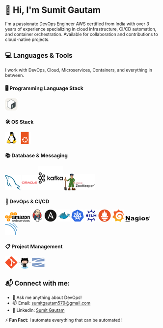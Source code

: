# 👋 Hi, I'm Sumit Gautam  

I'm a passionate DevOps Engineer AWS certified from India with over 3 years of experience specializing in cloud infrastructure, CI/CD automation, and container orchestration. Available for collaboration and contributions to cloud-native projects.

## 💻 Languages & Tools
I work with DevOps, Cloud, Microservices, Containers, and everything in between.

### 🖥️ Programming Language Stack
<img src="assets/bash.svg" alt="Linux"  title="BASH" width="40"/>

### 🛠️ OS Stack
<img src="assets/linux.svg" alt="Linux"  title="LINUX" width="40"/> <img src="assets/ubuntu.svg" alt="Ubuntu"  title="Ubuntu" width="40"/>

### 📚 Database & Messaging
<img src="assets/mysql.svg" alt="MySQL"  title='MySQL' width="50"/> <img src="assets/oracle.svg" alt="OracleDB" title='OracleDB' width="50"/> <img src="assets/kafka.svg" alt="Kafka" title='kafka' width="80"/> <img src="assets/apache-zookeeper.svg" alt="Zookeeper" title='zookeeper' width="100"/>

### 🔧 DevOps & CI/CD

<img src="assets/aws.svg" alt="AWS" title='AWS' width="80"/> <img src="assets/jenkins.svg" alt="Jenkins" title='JENKINS' width="40"/> <img src="assets/ansible.svg" alt="Ansible" title='Ansible' width="40"/>  <img src="assets/docker.svg" alt="Docker" title='Docker' width="40"/> <img src="assets/kubernetes.svg" alt="Kubernetes" title='kubernetes' width="40"/> <img src="assets/helm.svg" alt="Helm" title='Helm' width="40"/> <img src="assets/prometheus.svg" alt="Prometheus" title='Prometheus' width="40"/> <img src="assets/grafana.svg" alt="Grafana" title='Grafana' width="40"/> <img src="assets/nagios.svg" alt="Nagios" title='Nagios' width="80"/> <img src="assets/sonarqube.svg" alt="SonarQube" title='SonarQube' width="40"/>


### 📋 Project Management
<img src="assets/git.svg" alt="Git"  title='Git' w width="40"/> <img src="assets/github.svg" alt="GitHub" title='Github' w width="40"/> <img src="assets/svn.svg" alt="SVN" title='SVN' width="40"/>


## 📬 Connect with me:
- 💬 Ask me anything about DevOps!
- 📫 Email: [sumitgautam579@gmail.com](mailto:sumitgautam579@gmail.com)
- 🔗 LinkedIn: [Sumit Gautam](https://www.linkedin.com/in/sumitgautam95783)

⚡ **Fun Fact:** I automate everything that can be automated!
